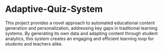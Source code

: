# Adaptive-Quiz-System
This project provides a novel approach to automated educational content generation and personalization, addressing key gaps in traditional learning systems. By generating its own data and adapting content through student analytics, this system creates an engaging and efficient learning loop for students and teachers alike.
